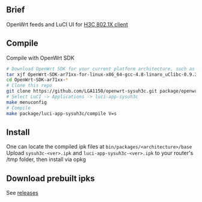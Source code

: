 Brief
---
OpenWrt feeds and LuCI UI for [H3C 802.1X client](https://github.com/haswelliris/h3c)

Compile
---

Compile with OpenWrt SDK

```bash
# Download OpenWrt SDK for your current platform architecture, such as ar71xx
tar xjf OpenWrt-SDK-ar71xx-for-linux-x86_64-gcc-4.8-linaro_uClibc-0.9.33.2.tar.bz2
cd OpenWrt-SDK-ar71xx-*
# Clone this repo
git clone https://github.com/LGA1150/openwrt-sysuh3c.git package/openwrt-sysuh3c
# Select LuCI -> Applications -> luci-app-sysuh3c
make menuconfig
# Compile
make package/luci-app-sysuh3c/compile V=s
```

Install
---
One can locate the compiled ipk files at `bin/packages/<architecture>/base`
Upload `sysuh3c-<ver>.ipk` and `luci-app-sysuh3c-<ver>.ipk` to your router's /tmp folder, then install via opkg

Download prebuilt ipks
---
See [releases](https://github.com/LGA1150/openwrt-sysuh3c/releases)
